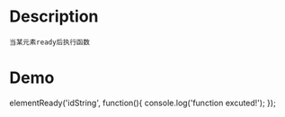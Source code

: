 Description
===========
	当某元素ready后执行函数


Demo
==========	
elementReady('idString', function(){
	console.log('function excuted!');
});
		

